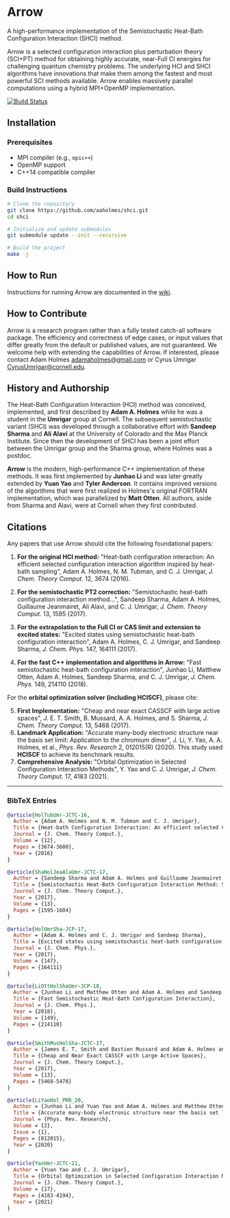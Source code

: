 # Arrow

A high-performance implementation of the Semistochastic Heat-Bath Configuration Interaction (SHCI) method.

Arrow is a selected configuration interaction plus perturbation theory (SCI+PT) method for obtaining highly accurate, near-Full CI energies for challenging quantum chemistry problems. The underlying HCI and SHCI algorithms have innovations that make them among the fastest and most powerful SCI methods available. Arrow enables massively parallel computations using a hybrid MPI+OpenMP implementation.

[![Build Status](https://travis-ci.com/QMC-Cornell/shci.svg?token=Gy8pVWtUBHq57qdtpAKN&branch=master)](https://travis-ci.com/QMC-Cornell/shci)

## Installation

### Prerequisites
- MPI compiler (e.g., `mpic++`)
- OpenMP support
- C++14 compatible compiler

### Build Instructions
```bash
# Clone the repository
git clone https://github.com/aaholmes/shci.git
cd shci

# Initialize and update submodules
git submodule update --init --recursive

# Build the project
make -j
```

## How to Run
Instructions for running Arrow are documented in the [wiki](https://github.com/QMC-Cornell/shci/wiki).

## How to Contribute
Arrow is a research program rather than a fully tested catch-all software package. The efficiency and correctness of edge cases, or input values that differ greatly from the default or published values, are not guaranteed. We welcome help with extending the capabilities of Arrow. If interested, please contact Adam Holmes <adamaholmes@gmail.com> or Cyrus Umrigar <CyrusUmrigar@cornell.edu>.

## History and Authorship
The Heat-Bath Configuration Interaction (HCI) method was conceived, implemented, and first described by **Adam A. Holmes** while he was a student in the **Umrigar** group at Cornell. The subsequent semistochastic variant (SHCI) was developed through a collaborative effort with **Sandeep Sharma** and **Ali Alavi** at the University of Colorado and the Max Planck Institute. Since then the development of SHCI has been a joint effort between the Umrigar group and the Sharma group, where Holmes was a postdoc.

**Arrow** is the modern, high-performance C++ implementation of these methods. It was first implemented by **Junhao Li** and was later greatly extended by **Yuan Yao** and **Tyler Anderson**. It contains improved versions of the algorithms that were first realized in Holmes's original FORTRAN implementation, which was parallelized by **Matt Otten**. All authors, aside from Sharma and Alavi, were at Cornell when they first contributed.

## Citations
Any papers that use Arrow should cite the following foundational papers:

1.  **For the original HCI method:**
    "Heat-bath configuration interaction: An efficient selected configuration interaction algorithm inspired by heat-bath sampling", Adam A. Holmes, N. M. Tubman, and C. J. Umrigar, *J. Chem. Theory Comput.* 12, 3674 (2016).

2.  **For the semistochastic PT2 correction:**
    "Semistochastic heat-bath configuration interaction method...", Sandeep Sharma, Adam A. Holmes, Guillaume Jeanmairet, Ali Alavi, and C. J. Umrigar, *J. Chem. Theory Comput.* 13, 1595 (2017).

3.  **For the extrapolation to the Full CI or CAS limit and extension to excited states:**
    "Excited states using semistochastic heat-bath configuration interaction", Adam A. Holmes, C. J. Umrigar, and Sandeep Sharma, *J. Chem. Phys.* 147, 164111 (2017).

4.  **For the fast C++ implementation and algorithms in Arrow:**
    "Fast semistochastic heat-bath configuration interaction", Junhao Li, Matthew Otten, Adam A. Holmes, Sandeep Sharma, and C. J. Umrigar, *J. Chem. Phys.* 149, 214110 (2018).

For the **orbital optimization solver (including HCISCF)**, please cite:

5.  **First Implementation:** "Cheap and near exact CASSCF with large active spaces", J. E. T. Smith, B. Mussard, A. A. Holmes, and S. Sharma, *J. Chem. Theory Comput.* 13, 5468 (2017).
6.  **Landmark Application:** "Accurate many-body electronic structure near the basis set limit: Application to the chromium dimer", J. Li, Y. Yao, A. A. Holmes, et al., *Phys. Rev. Research* 2, 012015(R) (2020). This study used **HCISCF** to achieve its benchmark results.
7.  **Comprehensive Analysis:** "Orbital Optimization in Selected Configuration Interaction Methods", Y. Yao and C. J. Umrigar, *J. Chem. Theory Comput.* 17, 4183 (2021).

---
### BibTeX Entries

```bibtex
@article{HolTubUmr-JCTC-16,
  Author = {Adam A. Holmes and N. M. Tubman and C. J. Umrigar},
  Title = {Heat-bath Configuration Interaction: An efficient selected CI algorithm inspired by heat-bath sampling},
  Journal = {J. Chem. Theory Comput.},
  Volume = {12},
  Pages = {3674-3680},
  Year = {2016}
}

@article{ShaHolJeaAlaUmr-JCTC-17,
  Author = {Sandeep Sharma and Adam A. Holmes and Guillaume Jeanmairet and Ali Alavi and C. J. Umrigar},
  Title = {Semistochastic Heat-Bath Configuration Interaction Method: Selected Configuration Interaction with Semistochastic Perturbation Theory},
  Journal = {J. Chem. Theory Comput.},
  Year = {2017},
  Volume = {13},
  Pages = {1595-1604}
}

@article{HolUmrSha-JCP-17,
  Author = {Adam A. Holmes and C. J. Umrigar and Sandeep Sharma},
  Title = {Excited states using semistochastic heat-bath configuration interaction},
  Journal = {J. Chem. Phys.},
  Year = {2017},
  Volume = {147},
  Pages = {164111}
}

@article{LiOttHolShaUmr-JCP-18,
  Author = {Junhao Li and Matthew Otten and Adam A. Holmes and Sandeep Sharma and C. J. Umrigar},
  Title = {Fast Semistochastic Heat-Bath Configuration Interaction},
  Journal = {J. Chem. Phys.},
  Year = {2018},
  Volume = {149},
  Pages = {214110}
}

@article{SmithMusHolSha-JCTC-17,
  Author = {James E. T. Smith and Bastien Mussard and Adam A. Holmes and Sandeep Sharma},
  Title = {Cheap and Near Exact CASSCF with Large Active Spaces},
  Journal = {J. Chem. Theory Comput.},
  Year = {2017},
  Volume = {13},
  Pages = {5468-5478}
}

@article{LiYaoHol_PRR_20,
  Author = {Junhao Li and Yuan Yao and Adam A. Holmes and Matthew Otten and Qiming Sun and Sandeep Sharma and C. J. Umrigar},
  Title = {Accurate many-body electronic structure near the basis set limit: Application to the chromium dimer},
  Journal = {Phys. Rev. Research},
  Volume = {2},
  Issue = {1},
  Pages = {012015},
  Year = {2020}
}

@article{YaoUmr-JCTC-21,
  Author = {Yuan Yao and C. J. Umrigar},
  Title = {Orbital Optimization in Selected Configuration Interaction Methods},
  Journal = {J. Chem. Theory Comput.},
  Volume = {17},
  Pages = {4183-4194},
  Year = {2021}
}
